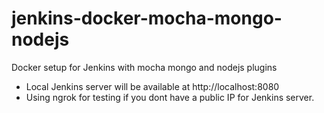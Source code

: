 # jenkins-docker-mocha-mongo-nodejs
Docker setup for Jenkins with mocha mongo and nodejs plugins

- Local Jenkins server will be available at http://localhost:8080
- Using ngrok for testing if you dont have a public IP for Jenkins server.
